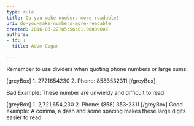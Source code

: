 ```yaml
---
type: rule
title: Do you make numbers more readable?
uri: do-you-make-numbers-more-readable
created: 2016-03-22T05:56:01.0000000Z
authors:
- id: 1
  title: Adam Cogan

---
```


Remember to use dividers when quoting phone numbers or large sums.
 



[greyBox]
 1. 2721654230
2. Phone: 8583532311 
[/greyBox]



Bad Example: These number are unwieldy and difficult to read


[greyBox]
 1. 2,721,654,230
2. Phone: (858) 353-2311 
[/greyBox]
Good example: A comma, a dash and some spacing makes these large digits easier to read
